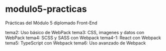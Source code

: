 # modulo5-practicas
Prácticas del Módulo 5 diplomado Front-End

tema2: Uso básico de WebPack
tema3: CSS, imagenes y datos con WebPack
tema4: SCSS y SASS con Webpack
tema4-1: React con Webpack
tema5: TypeScript con Webpack
tema6: Uso avanzado de Webpack